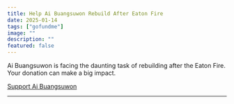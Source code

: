 ```yaml
---
title: Help Ai Buangsuwon Rebuild After Eaton Fire
date: 2025-01-14
tags: ["gofundme"]
image: ""
description: ""
featured: false
---
```


Ai Buangsuwon is facing the daunting task of rebuilding after the Eaton Fire. Your donation can make a big impact.

[Support Ai Buangsuwon](https://www.gofundme.com/f/help-ai-buangsuwon-rebuild-after-eaton-fire)

---
